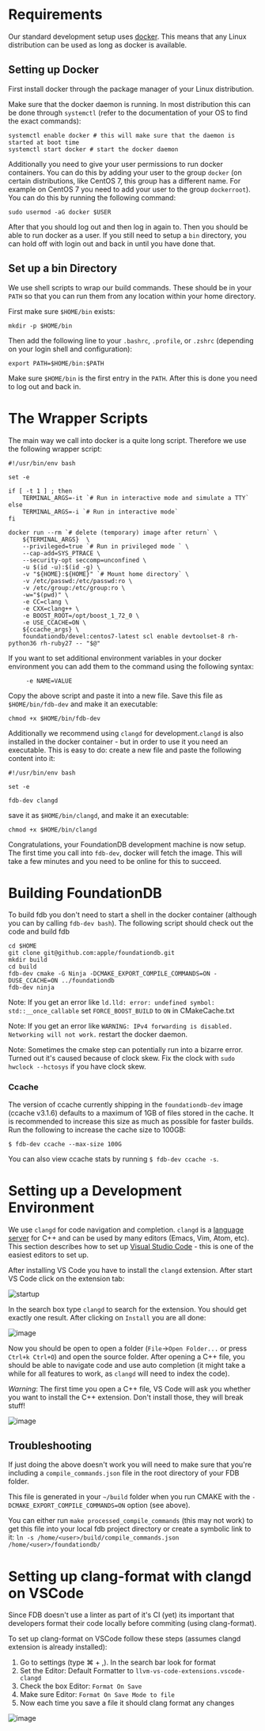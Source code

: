 # Requirements

Our standard development setup uses [docker](https://www.docker.com/). This means that any Linux distribution can be used as long as docker is available.

## Setting up Docker

First install docker through the package manager of your Linux distribution.

Make sure that the docker daemon is running. In most distribution this can be done through `systemctl` (refer to the documentation of your OS to find the exact commands):

```
systemctl enable docker # this will make sure that the daemon is started at boot time
systemctl start docker # start the docker daemon
```

Additionally you need to give your user permissions to run docker containers. You can do this by adding your user to the group `docker` (on certain distributions, like CentOS 7, this group has a different name. For example on CentOS 7 you need to add your user to the group `dockerroot`). You can do this by running the following command:

```
sudo usermod -aG docker $USER
```

After that you should log out and then log in again to. Then you should be able to run docker as a user. If you still need to setup a `bin` directory, you can hold off with login out and back in until you have done that.

## Set up a bin Directory

We use shell scripts to wrap our build commands. These should be in your `PATH` so that you can run them from any location within your home directory. 

First make sure `$HOME/bin` exists:

```
mkdir -p $HOME/bin
```

Then add the following line to your `.bashrc`, `.profile`, or `.zshrc` (depending on your login shell and configuration):

```
export PATH=$HOME/bin:$PATH
```

Make sure `$HOME/bin` is the first entry in the `PATH`. After this is done you need to log out and back in.

# The Wrapper Scripts

The main way we call into docker is a quite long script. Therefore we use the following wrapper script:

```
#!/usr/bin/env bash

set -e

if [ -t 1 ] ; then
    TERMINAL_ARGS=-it `# Run in interactive mode and simulate a TTY`
else
    TERMINAL_ARGS=-i `# Run in interactive mode`
fi

docker run --rm `# delete (temporary) image after return` \
    ${TERMINAL_ARGS}  \
    --privileged=true `# Run in privileged mode ` \
    --cap-add=SYS_PTRACE \
    --security-opt seccomp=unconfined \
    -u $(id -u):$(id -g) \
    -v "${HOME}:${HOME}" `# Mount home directory` \
    -v /etc/passwd:/etc/passwd:ro \
    -v /etc/group:/etc/group:ro \
    -w="$(pwd)" \
    -e CC=clang \
    -e CXX=clang++ \
    -e BOOST_ROOT=/opt/boost_1_72_0 \
    -e USE_CCACHE=ON \
    ${ccache_args} \
    foundationdb/devel:centos7-latest scl enable devtoolset-8 rh-python36 rh-ruby27 -- "$@"
```

If you want to set additional environment variables in your docker environment you can add them to the command using the following syntax:
```
     -e NAME=VALUE
```

Copy the above script and paste it into a new file. Save this file as `$HOME/bin/fdb-dev` and make it an executable:

```
chmod +x $HOME/bin/fdb-dev
````

Additionally we recommend using `clangd` for development.`clangd` is also installed in the docker container - but in order to use it you need an executable. This is easy to do: create a new file and paste the following content into it:

```
#!/usr/bin/env bash

set -e

fdb-dev clangd
```

save it as `$HOME/bin/clangd`, and make it an executable:

```
chmod +x $HOME/bin/clangd
```

Congratulations, your FoundationDB development machine is now setup. The first time you call into `fdb-dev`, docker will fetch the image. This will take a few minutes and you need to be online for this to succeed.

# Building FoundationDB

To build fdb you don't need to start a shell in the docker container (although you can by calling `fdb-dev bash`). The following script should check out the code and build fdb

```
cd $HOME
git clone git@github.com:apple/foundationdb.git
mkdir build
cd build
fdb-dev cmake -G Ninja -DCMAKE_EXPORT_COMPILE_COMMANDS=ON -DUSE_CCACHE=ON ../foundationdb
fdb-dev ninja
```

Note: If you get an error like `ld.lld: error: undefined symbol: std::__once_callable` set `FORCE_BOOST_BUILD` to `ON` in CMakeCache.txt

Note: If you get an error like `WARNING: IPv4 forwarding is disabled. Networking will not work.` restart the docker daemon.

Note: Sometimes the cmake step can potentially run into a bizarre error. Turned out it's caused because of clock skew. Fix the clock with `sudo hwclock --hctosys` if you have clock skew.

### Ccache

The version of ccache currently shipping in the `foundationdb-dev` image (ccache v3.1.6) defaults to a maximum of 1GB of files stored in the cache. It is recommended to increase this size as much as possible for faster builds. Run the following to increase the cache size to 100GB:

```
$ fdb-dev ccache --max-size 100G
```

You can also view ccache stats by running `$ fdb-dev ccache -s`.

# Setting up a Development Environment

We use `clangd` for code navigation and completion. `clangd` is a [language server](https://langserver.org/) for C++ and can be used by many editors (Emacs, Vim, Atom, etc). This section describes how to set up [Visual Studio Code](https://code.visualstudio.com/) - this is one of the easiest editors to set up.

After installing VS Code you have to install the `clangd` extension. After start VS Code click on the extension tab:

![startup](https://user-images.githubusercontent.com/317455/80316907-7598cd00-87b5-11ea-8ad9-aee8e2f6010e.PNG)

In the search box type `clangd` to search for the extension. You should get exactly one result. After clicking on `Install` you are all done:

![image](https://user-images.githubusercontent.com/317455/80316944-a5e06b80-87b5-11ea-9644-6d382a6d7b0d.png)

Now you should be open to open a folder (`File`->`Open Folder...` or press `Ctrl+k Ctrl+O`) and open the source folder. After opening a C++ file, you should be able to navigate code and use auto completion (it might take a while for all features to work, as `clangd` will need to index the code).

*Warning*: The first time you open a C++ file, VS Code will ask you whether you want to install the C++ extension. Don't install those, they will break stuff!

![image](https://user-images.githubusercontent.com/317455/80317069-6bc39980-87b6-11ea-9ce5-79d0880c4b66.png)

## Troubleshooting

If just doing the above doesn't work you will need to make sure that you're including a `compile_commands.json` file in the root directory of your FDB folder.

This file is generated in your `~/build` folder when you run CMAKE with the `-DCMAKE_EXPORT_COMPILE_COMMANDS=ON` option (see above).

You can either run `make processed_compile_commands` (this may not work) to get this file into your local fdb project directory or create a symbolic link to it: `ln -s /home/<user>/build/compile_commands.json /home/<user>/foundationdb/`

# Setting up clang-format with clangd on VSCode

Since FDB doesn't use a linter as part of it's CI (yet) its important that developers format their code locally before commiting (using clang-format).

To set up clang-format on VSCode follow these steps (assumes clangd extension is already installed):

1. Go to settings (type ⌘ + ,). In the search bar look for format
2. Set the Editor: Default Formatter to `llvm-vs-code-extensions.vscode-clangd`
3. Check the box Editor: `Format On Save`
4. Make sure Editor: `Format On Save Mode to file`
5. Now each time you save a file it should clang format any changes

![image](https://user-images.githubusercontent.com/77290632/116298032-f80df100-a769-11eb-9b5f-b8c8d64bdf78.png)
